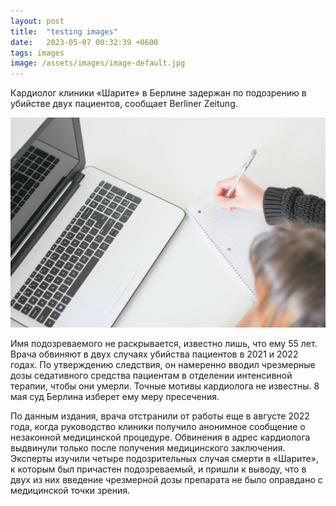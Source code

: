 ```yaml
---
layout: post
title:  "testing images"
date:   2023-05-07 00:32:39 +0600
tags: images
image: /assets/images/image-default.jpg
---
```

Кардиолог клиники «Шарите» в Берлине задержан по подозрению в убийстве двух пациентов, сообщает Berliner Zeitung.

![My helpful screenshot](/assets/images/image-default.jpg)

Имя подозреваемого не раскрывается, известно лишь, что ему 55 лет. Врача обвиняют в двух случаях убийства пациентов в 2021 и 2022 годах. По утверждению следствия, он намеренно вводил чрезмерные дозы седативного средства пациентам в отделении интенсивной терапии, чтобы они умерли. Точные мотивы кардиолога не известны. 8 мая суд Берлина изберет ему меру пресечения.

По данным издания, врача отстранили от работы еще в августе 2022 года, когда руководство клиники получило анонимное сообщение о незаконной медицинской процедуре. Обвинения в адрес кардиолога выдвинули только после получения медицинского заключения. Эксперты изучили четыре подозрительных случая смерти в «Шарите», к которым был причастен подозреваемый, и пришли к выводу, что в двух из них введение чрезмерной дозы препарата не было оправдано с медицинской точки зрения.
